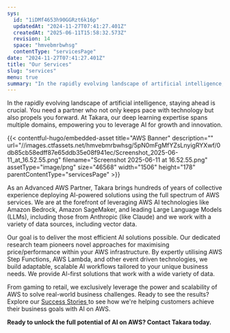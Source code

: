 ```yaml
---
sys:
  id: "1iDMf4653h90GGRzt6k16p"
  updatedAt: "2024-11-27T07:41:27.401Z"
  createdAt: "2025-06-11T15:58:32.573Z"
  revision: 14
  space: "hmvebmrbwhsg"
  contentType: "servicesPage"
date: "2024-11-27T07:41:27.401Z"
title: "Our Services"
slug: "services"
menu: true
summary: "In the rapidly evolving landscape of artificial intelligence, staying ahead is crucial. You need a partner who not only keeps pace with technology but also propels you forward. At Takara, our deep learning expertise spans multiple domains, empowering you to leverage AI for growth and innovation."
---
```


In the rapidly evolving landscape of artificial intelligence, staying ahead is crucial. You need a partner who not only keeps pace with technology but also propels you forward. At Takara, our deep learning expertise spans multiple domains, empowering you to leverage AI for growth and innovation.

{{< contentful-hugo/embedded-asset title="AWS Banner" description="" url="//images.ctfassets.net/hmvebmrbwhsg/5pN0mFgMfYZsLnyigRYXwf/0db85cb58edff87e65ddb35e08f941ec/Screenshot_2025-06-11_at_16.52.55.png" filename="Screenshot 2025-06-11 at 16.52.55.png" assetType="image/png" size="46568" width="1506" height="178" parentContentType="servicesPage" >}}

As an Advanced AWS Partner, Takara brings hundreds of years of collective experience deploying AI-powered solutions using the full spectrum of AWS services. We are at the forefront of leveraging AWS AI technologies like Amazon Bedrock, Amazon SageMaker, and leading Large Language Models (LLMs), including those from Anthropic (like Claude) and we work with a variety of data sources, including vector data.

Our goal is to deliver the most efficient AI solutions possible. Our dedicated research team pioneers novel approaches for maximising price/performance within your AWS infrastructure. By expertly utilising AWS Step Functions, AWS Lambda, and other event driven technologies, we build adaptable, scalable AI workflows tailored to your unique business needs. We provide AI-first solutions that work with a wide variety of data. 

From gaming to retail, we exclusively leverage the power and scalability of AWS to solve real-world business challenges. Ready to see the results? Explore our [Success Stories ](https://takara.ai/our-successes/)to see how we&#39;re helping customers achieve their business goals with AI on AWS.

**Ready to unlock the full potential of AI on AWS? Contact Takara today.**




